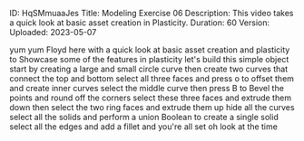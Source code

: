 ID: HqSMmuaaJes
Title: Modeling Exercise 06
Description: This video takes a quick look at basic asset creation in Plasticity.
Duration: 60
Version: 
Uploaded: 2023-05-07

yum yum Floyd here with a quick look at
basic asset creation and plasticity to
Showcase some of the features in
plasticity let's build this simple
object start by creating a large and
small circle curve then create two
curves that connect the top and bottom
select all three faces and press o to
offset them and create inner curves
select the middle curve then press B to
Bevel the points and round off the
corners select these three faces and
extrude them down
then select the two ring faces and
extrude them up hide all the curves
select all the solids and perform a
union Boolean to create a single solid
select all the edges and add a fillet
and you're all set
oh look at the time
